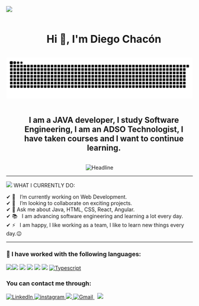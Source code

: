 
<!--horizontal divider(gradiant)-->
<img src="https://user-images.githubusercontent.com/73097560/115834477-dbab4500-a447-11eb-908a-139a6edaec5c.gif">

<!--h1 without bottom border-->
<div id="user-content-toc">
  <ul align="center">
    <summary><h1 style="display: inline-block">Hi 👋, I'm Diego Chacón </h1></summary>
  </ul>
</div>


<!--- snake -->
<div align="center">
  <p align = "center">
  	<img src = "https://github.com/7oSkaaa/7oSkaaa/blob/output/github-contribution-grid-snake.svg?" alt = "Snake Game"/>
  </p>
</div>


<!--h2 without bottom border-->
<div id="user-content-toc">
  <ul align="center">
    <summary><h2 style="display: inline-block">I am a JAVA developer, I study Software Engineering, I am an ADSO Technologist, I have taken courses and I want to continue learning.</h2></summary>
  </ul>
</div>

  <div align=center>
        <img src="https://readme-typing-svg.herokuapp.com?color=%236FDA44&size=32&center=true&vCenter=true&width=600&height=50&lines=|+PYTHON+👾+|;|+JAVA+✅+|;|+JavaScript+🖥️+|;|+HTML+©️+|;|+CSS+😎+|+REACT+🤖+|" alt="Headline" />
  </div>
<HR WIDTH 100%>

<div>
<img src="https://media.giphy.com/media/iY8CRBdQXODJSCERIr/giphy.gif" width="30px">&nbsp;WHAT I CURRENTLY DO:

✔  🔭 &nbsp; I’m currently working on Web Development. <br>
✔  🤝 &nbsp;  I’m looking to collaborate on exciting projects. <br>
✔  💬 Ask me about Java, HTML, CSS, React, Angular. <br>
✔  📚 &nbsp; I am advancing software engineering and learning a lot every day.<br>
✔ ⚡ &nbsp; I am happy, I like working as a team, I like to learn new things every day.😉

</div>
<HR WIDTH 100%>


<div>
  <h3>🧰 I have worked with the following languages:</h3>

  <img src="https://img.shields.io/badge/Java%20-%23E00033.svg?&style=for-the-badge&logo=java&logoColor=white"><img src="https://img.shields.io/badge/python%20-%2314354C.svg?&style=for-the-badge&logo=python&logoColor=white">   <img src="https://img.shields.io/badge/javascript%20-%23323330.svg?&style=for-the-badge&logo=javascript&logoColor=%23F7DF1E">   <img src="https://img.shields.io/badge/PHP%20-%23777BB4.svg?&style=for-the-badge&logo=php&logoColor=white">   <img src="https://img.shields.io/badge/Angular%20-%23DD0031.svg?&style=for-the-badge&logo=angular&logoColor=white"> <img src="https://img.shields.io/badge/react%20-%2320232a.svg?&style=for-the-badge&logo=react&logoColor=%2361DAFB"/> <a href="https://"><img src="https://img.shields.io/static/v1?label=&message=Typescript&color=%233178C6&style=for-the-badge&logo=typescript&logoColor=03256C" alt="Typescript"></a>   

</div>

<div aling=center>
  <!--Contac-->
  <h3>You can contact me through:</h3>

  <a href="https://www.linkedin.com/in/diego-fernando-chacon/">
     <img src="https://img.shields.io/badge/LinkedIn-0077B5?style=for-the-badge&logo=linkedin&logoColor=white" alt="LinkedIn">
  </a>
  <a href="https://www.instagram.com/diegoefec/">
    <img src=https://img.shields.io/badge/instagram-%23000000.svg?&style=for-the-badge&logo=instagram&logoColor=white alt=instagram style="margin-bottom: 5px;" />
  </a>
  <a href="https://www.facebook.com/DiegoClown/about_details?locale=es_LA">
    <img src="https://img.shields.io/badge/facebook-1b74e4.svg?style=for-the-badge&logo=facebook&logoColor=ffffff"/>
  </a>
<a href="https://mailto:dyewoc@gmail.com">
  <img src="https://img.shields.io/badge/gmail-%23D14836.svg?&style=for-the-badge&logo=gmail&logoColor=white" alt="Gmail"/>
</a>&nbsp;
<!--horizontal divider(gradiant)-->
<img src="https://user-images.githubusercontent.com/73097560/115834477-dbab4500-a447-11eb-908a-139a6edaec5c.gif">
</div>


